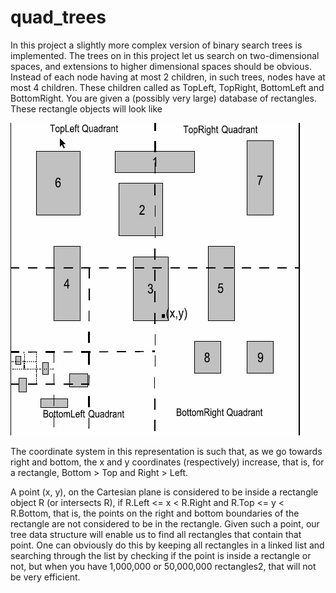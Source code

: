 # quad_trees

In this project a slightly more complex version of binary search
trees is implemented. The trees on in this project let us search on two-dimensional spaces,
and extensions to higher dimensional spaces should be obvious. Instead of each node
having at most 2 children, in such trees, nodes have at most 4 children. These children called as TopLeft, TopRight, BottomLeft
and BottomRight. You are given a (possibly very large) database of rectangles. These rectangle objects will look like 



![alt text](https://github.com/ugurdumantepe0/quad_trees/blob/master/quad%20tree.png)



The coordinate system in this representation is such that, as we go towards right and bottom, the x and y coordinates
(respectively) increase, that is, for a rectangle, Bottom > Top and Right > Left.

A point (x, y), on the Cartesian plane is considered to be inside a rectangle object R (or intersects R), if R.Left <= x < R.Right and R.Top <= y < R.Bottom, that is, the points on the right and bottom boundaries of the rectangle are not considered to be in the rectangle. Given such a point, our tree data structure will enable us to find all rectangles that contain that point. One can obviously do this by keeping all
rectangles in a linked list and searching through the list by checking if the point is inside a rectangle or not, but when you have 1,000,000 or 50,000,000 rectangles2, that will not be very efficient.
